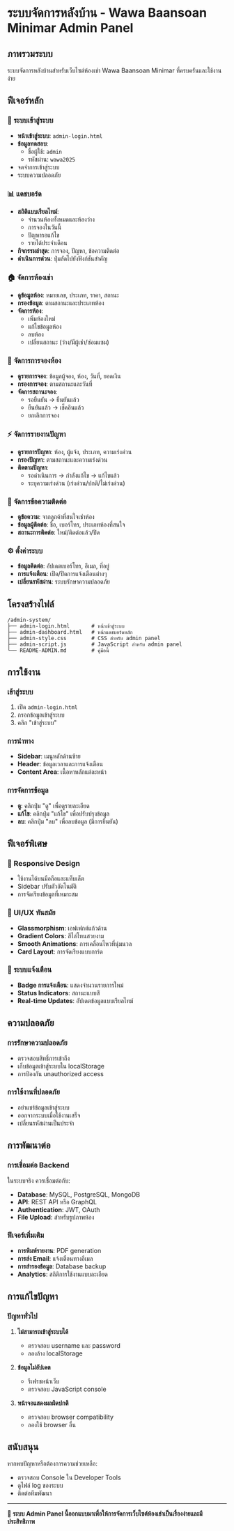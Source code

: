 # ระบบจัดการหลังบ้าน - Wawa Baansoan Minimar Admin Panel

## ภาพรวมระบบ

ระบบจัดการหลังบ้านสำหรับเว็บไซต์ห้องเช่า Wawa Baansoan Minimar ที่ครบครันและใช้งานง่าย

## ฟีเจอร์หลัก

### 🔐 ระบบเข้าสู่ระบบ
- **หน้าเข้าสู่ระบบ**: `admin-login.html`
- **ข้อมูลทดสอบ**:
  - ชื่อผู้ใช้: `admin`
  - รหัสผ่าน: `wawa2025`
- จดจำการเข้าสู่ระบบ
- ระบบความปลอดภัย

### 📊 แดชบอร์ด
- **สถิติแบบเรียลไทม์**:
  - จำนวนห้องทั้งหมดและห้องว่าง
  - การจองในวันนี้
  - ปัญหารอแก้ไข
  - รายได้ประจำเดือน
- **กิจกรรมล่าสุด**: การจอง, ปัญหา, ข้อความติดต่อ
- **ดำเนินการด่วน**: ปุ่มลัดไปยังฟังก์ชันสำคัญ

### 🏠 จัดการห้องเช่า
- **ดูข้อมูลห้อง**: หมายเลข, ประเภท, ราคา, สถานะ
- **กรองข้อมูล**: ตามสถานะและประเภทห้อง
- **จัดการห้อง**:
  - เพิ่มห้องใหม่
  - แก้ไขข้อมูลห้อง
  - ลบห้อง
  - เปลี่ยนสถานะ (ว่าง/มีผู้เช่า/ซ่อมแซม)

### 📅 จัดการการจองห้อง
- **ดูรายการจอง**: ข้อมูลผู้จอง, ห้อง, วันที่, ยอดเงิน
- **กรองการจอง**: ตามสถานะและวันที่
- **จัดการสถานะจอง**:
  - รอยืนยัน → ยืนยันแล้ว
  - ยืนยันแล้ว → เช็คอินแล้ว
  - ยกเลิกการจอง

### ⚡ จัดการรายงานปัญหา
- **ดูรายการปัญหา**: ห้อง, ผู้แจ้ง, ประเภท, ความเร่งด่วน
- **กรองปัญหา**: ตามสถานะและความเร่งด่วน
- **ติดตามปัญหา**:
  - รอดำเนินการ → กำลังแก้ไข → แก้ไขแล้ว
  - ระบุความเร่งด่วน (เร่งด่วน/ปกติ/ไม่เร่งด่วน)

### 📧 จัดการข้อความติดต่อ
- **ดูข้อความ**: จากลูกค้าที่สนใจเช่าห้อง
- **ข้อมูลผู้ติดต่อ**: ชื่อ, เบอร์โทร, ประเภทห้องที่สนใจ
- **สถานะการติดต่อ**: ใหม่/ติดต่อแล้ว/ปิด

### ⚙️ ตั้งค่าระบบ
- **ข้อมูลติดต่อ**: อัปเดตเบอร์โทร, อีเมล, ที่อยู่
- **การแจ้งเตือน**: เปิด/ปิดการแจ้งเตือนต่างๆ
- **เปลี่ยนรหัสผ่าน**: ระบบรักษาความปลอดภัย

## โครงสร้างไฟล์

```
/admin-system/
├── admin-login.html       # หน้าเข้าสู่ระบบ
├── admin-dashboard.html   # หน้าแดชบอร์ดหลัก
├── admin-style.css        # CSS สำหรับ admin panel
├── admin-script.js        # JavaScript สำหรับ admin panel
└── README-ADMIN.md        # คู่มือนี้
```

## การใช้งาน

### เข้าสู่ระบบ
1. เปิด `admin-login.html`
2. กรอกข้อมูลเข้าสู่ระบบ
3. คลิก "เข้าสู่ระบบ"

### การนำทาง
- **Sidebar**: เมนูหลักด้านซ้าย
- **Header**: ข้อมูลเวลาและการแจ้งเตือน
- **Content Area**: เนื้อหาหลักแต่ละหน้า

### การจัดการข้อมูล
- **ดู**: คลิกปุ่ม "ดู" เพื่อดูรายละเอียด
- **แก้ไข**: คลิกปุ่ม "แก้ไข" เพื่อปรับปรุงข้อมูล
- **ลบ**: คลิกปุ่ม "ลบ" เพื่อลบข้อมูล (มีการยืนยัน)

## ฟีเจอร์พิเศษ

### 📱 Responsive Design
- ใช้งานได้บนมือถือและแท็บเล็ต
- Sidebar ปรับตัวอัตโนมัติ
- การจัดเรียงข้อมูลที่เหมาะสม

### 🎨 UI/UX ทันสมัย
- **Glassmorphism**: เอฟเฟกต์แก้วด้าน
- **Gradient Colors**: สีไล่โทนสวยงาม
- **Smooth Animations**: การเคลื่อนไหวที่นุ่มนวล
- **Card Layout**: การจัดเรียงแบบการ์ด

### 🔔 ระบบแจ้งเตือน
- **Badge การแจ้งเตือน**: แสดงจำนวนรายการใหม่
- **Status Indicators**: สถานะแบบสี
- **Real-time Updates**: อัปเดตข้อมูลแบบเรียลไทม์

## ความปลอดภัย

### การรักษาความปลอดภัย
- ตรวจสอบสิทธิ์การเข้าถึง
- เก็บข้อมูลเข้าสู่ระบบใน localStorage
- การป้องกัน unauthorized access

### การใช้งานที่ปลอดภัย
- อย่าแชร์ข้อมูลเข้าสู่ระบบ
- ออกจากระบบเมื่อใช้งานเสร็จ
- เปลี่ยนรหัสผ่านเป็นประจำ

## การพัฒนาต่อ

### การเชื่อมต่อ Backend
ในระบบจริง ควรเชื่อมต่อกับ:
- **Database**: MySQL, PostgreSQL, MongoDB
- **API**: REST API หรือ GraphQL
- **Authentication**: JWT, OAuth
- **File Upload**: สำหรับรูปภาพห้อง

### ฟีเจอร์เพิ่มเติม
- **การพิมพ์รายงาน**: PDF generation
- **การส่ง Email**: แจ้งเตือนทางอีเมล
- **การสำรองข้อมูล**: Database backup
- **Analytics**: สถิติการใช้งานแบบละเอียด

## การแก้ไขปัญหา

### ปัญหาทั่วไป
1. **ไม่สามารถเข้าสู่ระบบได้**
   - ตรวจสอบ username และ password
   - ลองล้าง localStorage

2. **ข้อมูลไม่อัปเดต**
   - รีเฟรชหน้าเว็บ
   - ตรวจสอบ JavaScript console

3. **หน้าจอแสดงผลผิดปกติ**
   - ตรวจสอบ browser compatibility
   - ลองใช้ browser อื่น

## สนับสนุน

หากพบปัญหาหรือต้องการความช่วยเหลือ:
- ตรวจสอบ Console ใน Developer Tools
- ดูไฟล์ log ของระบบ
- ติดต่อทีมพัฒนา

---

**🎯 ระบบ Admin Panel นี้ออกแบบมาเพื่อให้การจัดการเว็บไซต์ห้องเช่าเป็นเรื่องง่ายและมีประสิทธิภาพ**
